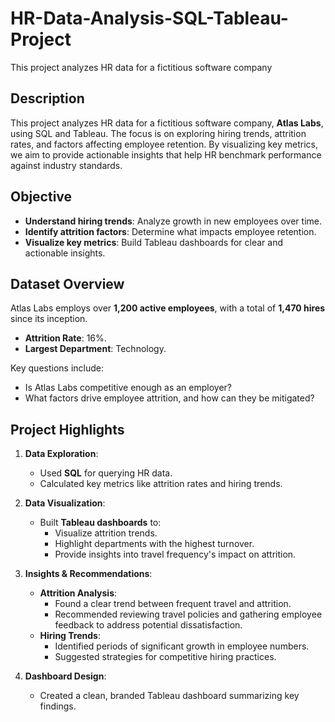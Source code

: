 # HR-Data-Analysis-SQL-Tableau-Project
This project analyzes HR data for a fictitious software company

## Description
This project analyzes HR data for a fictitious software company, **Atlas Labs**, using SQL and Tableau. The focus is on exploring hiring trends, attrition rates, and factors affecting employee retention. By visualizing key metrics, we aim to provide actionable insights that help HR benchmark performance against industry standards.

## Objective
- **Understand hiring trends**: Analyze growth in new employees over time.
- **Identify attrition factors**: Determine what impacts employee retention.
- **Visualize key metrics**: Build Tableau dashboards for clear and actionable insights.

## Dataset Overview
Atlas Labs employs over **1,200 active employees**, with a total of **1,470 hires** since its inception. 
- **Attrition Rate**: 16%.
- **Largest Department**: Technology.

Key questions include:
- Is Atlas Labs competitive enough as an employer?
- What factors drive employee attrition, and how can they be mitigated?

## Project Highlights
1. **Data Exploration**:
   - Used **SQL** for querying HR data.
   - Calculated key metrics like attrition rates and hiring trends.

2. **Data Visualization**:
   - Built **Tableau dashboards** to:
     - Visualize attrition trends.
     - Highlight departments with the highest turnover.
     - Provide insights into travel frequency's impact on attrition.

3. **Insights & Recommendations**:
   - **Attrition Analysis**:
     - Found a clear trend between frequent travel and attrition.
     - Recommended reviewing travel policies and gathering employee feedback to address potential dissatisfaction.
   - **Hiring Trends**:
     - Identified periods of significant growth in employee numbers.
     - Suggested strategies for competitive hiring practices.

4. **Dashboard Design**:
   - Created a clean, branded Tableau dashboard summarizing key findings.
